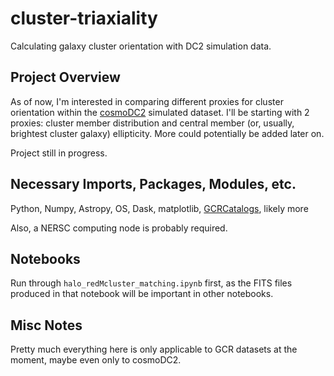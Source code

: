 # cluster-triaxiality
Calculating galaxy cluster orientation with DC2 simulation data.
## Project Overview
As of now, I'm interested in comparing different proxies for cluster orientation within the [cosmoDC2](https://github.com/LSSTDESC/cosmodc2) simulated dataset. I'll be starting with 2 proxies: cluster member distribution and central member (or, usually, brightest cluster galaxy) ellipticity. More could potentially be added later on.

Project still in progress.

## Necessary Imports, Packages, Modules, etc.

Python, Numpy, Astropy, OS, Dask, matplotlib, [GCRCatalogs](https://github.com/LSSTDESC/gcr-catalogs), likely more

Also, a NERSC computing node is probably required.

## Notebooks

Run through `halo_redMcluster_matching.ipynb` first, as the FITS files produced in that notebook will be important in other notebooks.

## Misc Notes

Pretty much everything here is only applicable to GCR datasets at the moment, maybe even only to cosmoDC2.
